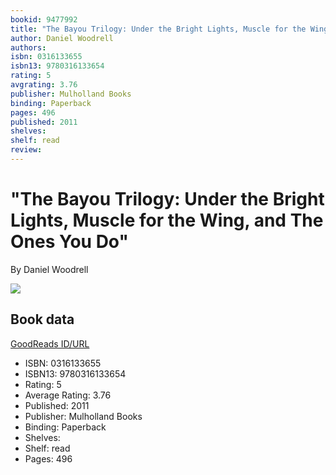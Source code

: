 ```yaml
---
bookid: 9477992
title: "The Bayou Trilogy: Under the Bright Lights, Muscle for the Wing, and The Ones You Do"
author: Daniel Woodrell
authors: 
isbn: 0316133655
isbn13: 9780316133654
rating: 5
avgrating: 3.76
publisher: Mulholland Books
binding: Paperback
pages: 496
published: 2011
shelves: 
shelf: read
review: 
---
```


# "The Bayou Trilogy: Under the Bright Lights, Muscle for the Wing, and The Ones You Do"

By Daniel Woodrell

![](https://i.gr-assets.com/images/S/compressed.photo.goodreads.com/books/1442190886l/9477992._SY475_.jpg)

## Book data

[GoodReads ID/URL](https://www.goodreads.com/book/show/9477992)

- ISBN: 0316133655
- ISBN13: 9780316133654
- Rating: 5
- Average Rating: 3.76
- Published: 2011
- Publisher: Mulholland Books
- Binding: Paperback
- Shelves: 
- Shelf: read
- Pages: 496

